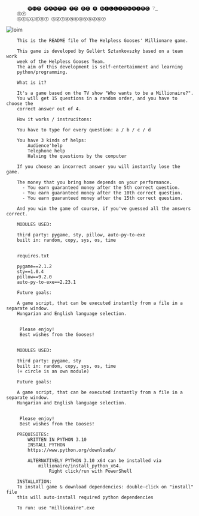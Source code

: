 			🅦̲🅗̲🅞̲ 🅦̲🅐̲🅝̲🅣̲🅢̲ 🅣̲🅞̲ 🅑̲🅔̲ 🅐̲ 🅜̲🅘̲🅛̲🅛̲🅘̲🅞̲🅝̲🅐̲🅘̲🅡̲🅔̲ ❔̲ 
		ⒷⓎ
		ⒼⒺⓁⓁⒺ́ⓇⓉ ⓈⓏⓉⒶⓃⓀⓄⓋⓈⓏⓀⓎ

   ![loim](https://user-images.githubusercontent.com/55703557/196563057-562d0512-bc30-4332-8827-0af03fb63aeb.png)



		This is the README file of The Helpless Gooses' Millionare game.

		This game is developed by Gellért Sztankovszky based on a team work 
		week of the Helpless Gooses Team.
		The aim of this development is self-entertainment and learning 
		python/programming.

		What is it?

		It's a game based on the TV show "Who wants to be a Millionaire?".
		You will get 15 questions in a random order, and you have to choose the 
		correct answer out of 4.

		How it works / instrucitons:

		You have to type for every question: a / b / c / d

		You have 3 kinds of helps:
			Audience'help
			Telephone help
			Halving the questions by the computer
		 
		If you choose an incorrect answer you will instantly lose the game.

		The money that you bring home depends on your performance.
		  - You earn guaranteed money after the 5th correct question.
		  - You earn guaranteed money after the 10th correct question.
		  - You earn guaranteed money after the 15th correct question.
		 
		And you win the game of course, if you've guessed all the answers correct.

		MODULES USED:

		third party: pygame, sty, pillow, auto-py-to-exe
		built in: random, copy, sys, os, time


		requires.txt 
		
		pygame==2.1.2
		sty==1.0.4
		pillow==9.2.0
		auto-py-to-exe==2.23.1
		
		Future goals:

		A game script, that can be executed instantly from a file in a separate window.
		Hungarian and English language selection.


		 Please enjoy!
		 Best wishes from the Gooses!


		MODULES USED:

		third party: pygame, sty
		built in: random, copy, sys, os, time
		(+ circle is an own module) 

		Future goals:

		A game script, that can be executed instantly from a file in a separate window.
		Hungarian and English language selection.


		 Please enjoy!
		 Best wishes from the Gooses!

		PREQUISITES:
			WRITTEN IN PYTHON 3.10
			INSTALL PYTHON
			https://www.python.org/downloads/

			ALTERNATIVELY PYTHON 3.10 x64 can be installed via
				millionaire/install_python_x64.
					Right click/run with PowerShell

		INSTALLATION:
		To install game & download dependencies: double-click on "install" file
		this will auto-install required python dependencies

		To run: use "millionaire".exe